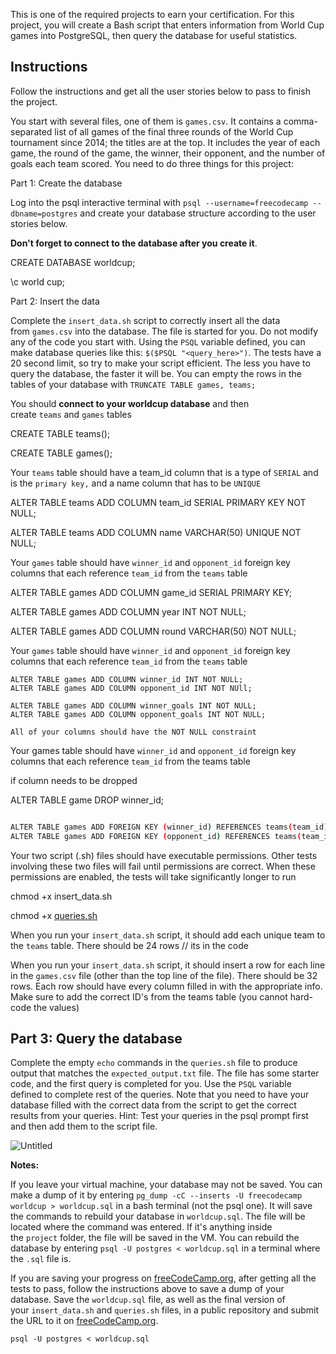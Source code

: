 This is one of the required projects to earn your certification. For this project, you will create a Bash script that enters information from World Cup games into PostgreSQL, then query the database for useful statistics.

## **Instructions**

Follow the instructions and get all the user stories below to pass to finish the project.

You start with several files, one of them is `games.csv`. It contains a comma-separated list of all games of the final three rounds of the World Cup tournament since 2014; the titles are at the top. It includes the year of each game, the round of the game, the winner, their opponent, and the number of goals each team scored. You need to do three things for this project:

Part 1: Create the database

Log into the psql interactive terminal with `psql --username=freecodecamp --dbname=postgres` and create your database structure according to the user stories below.

**Don't forget to connect to the database after you create it**.

CREATE DATABASE worldcup;

\c world cup;

Part 2: Insert the data

Complete the `insert_data.sh` script to correctly insert all the data from `games.csv` into the database. The file is started for you. Do not modify any of the code you start with. Using the `PSQL` variable defined, you can make database queries like this: `$($PSQL "<query_here>")`. The tests have a 20 second limit, so try to make your script efficient. The less you have to query the database, the faster it will be. You can empty the rows in the tables of your database with `TRUNCATE TABLE games, teams;`

You should **connect to your worldcup database** and then create `teams` and `games` tables

CREATE TABLE teams();

CREATE TABLE games();

Your `teams` table should have a team_id column that is a type of `SERIAL` and is the `primary key,` and a name column that has to be `UNIQUE`

 ALTER TABLE teams ADD COLUMN team_id SERIAL PRIMARY KEY NOT NULL;

ALTER TABLE teams ADD COLUMN name VARCHAR(50) UNIQUE NOT NULL;

Your `games` table should have `winner_id` and `opponent_id` foreign key columns that each reference `team_id` from the `teams` table

ALTER TABLE games ADD COLUMN game_id SERIAL PRIMARY KEY;

 ALTER TABLE games ADD COLUMN year INT NOT NULL;

ALTER TABLE games ADD COLUMN round VARCHAR(50) NOT NULL;

Your `games` table should have `winner_id` and `opponent_id` foreign key columns that each reference `team_id` from the `teams` table

```
ALTER TABLE games ADD COLUMN winner_id INT NOT NULL;
ALTER TABLE games ADD COLUMN opponent_id INT NOT NUll;

ALTER TABLE games ADD COLUMN winner_goals INT NOT NULL;
ALTER TABLE games ADD COLUMN opponent_goals INT NOT NULL;

All of your columns should have the NOT NULL constraint
```

Your games table should have `winner_id` and `opponent_id` foreign key columns that each reference `team_id` from the teams table

if column needs to be dropped

ALTER TABLE game DROP winner_id;

```bash

ALTER TABLE games ADD FOREIGN KEY (winner_id) REFERENCES teams(team_id); 
ALTER TABLE games ADD FOREIGN KEY (opponent_id) REFERENCES teams(team_id); 
```

Your two script (.sh) files should have executable permissions. Other tests involving these two files will fail until permissions are correct. When these permissions are enabled, the tests will take significantly longer to run

chmod +x insert_data.sh

chmod +x [queries.sh](http://queries.sh/)

When you run your `insert_data.sh` script, it should add each unique team to the `teams` table. There should be 24 rows
// its in the code

When you run your `insert_data.sh` script, it should insert a row for each line in the `games.csv` file (other than the top line of the file). There should be 32 rows. Each row should have every column filled in with the appropriate info. Make sure to add the correct ID's from the teams table (you cannot hard-code the values)

## Part 3: Query the database

Complete the empty `echo` commands in the `queries.sh` file to produce output that matches the `expected_output.txt` file. The file has some starter code, and the first query is completed for you. Use the `PSQL` variable defined to complete rest of the queries. Note that you need to have your database filled with the correct data from the script to get the correct results from your queries. Hint: Test your queries in the psql prompt first and then add them to the script file.

![Untitled](https://prod-files-secure.s3.us-west-2.amazonaws.com/8e7634cf-de4b-4499-9cbe-e74aaf30c3d3/8e118da3-12d8-4e73-b6e5-43afcc494fa4/Untitled.png)

**Notes:**

If you leave your virtual machine, your database may not be saved. You can make a dump of it by entering `pg_dump -cC --inserts -U freecodecamp worldcup > worldcup.sql` in a bash terminal (not the psql one). It will save the commands to rebuild your database in `worldcup.sql`. The file will be located where the command was entered. If it's anything inside the `project` folder, the file will be saved in the VM. You can rebuild the database by entering `psql -U postgres < worldcup.sql` in a terminal where the `.sql` file is.

If you are saving your progress on [freeCodeCamp.org](http://freecodecamp.org/), after getting all the tests to pass, follow the instructions above to save a dump of your database. Save the `worldcup.sql` file, as well as the final version of your `insert_data.sh` and `queries.sh` files, in a public repository and submit the URL to it on [freeCodeCamp.org](http://freecodecamp.org/).

`psql -U postgres < worldcup.sql`
